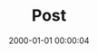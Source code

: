---
layout: post
title:  "Post"
date:   2000-01-01 00:00:04
categories: jekyll update
excerpt: Post
---